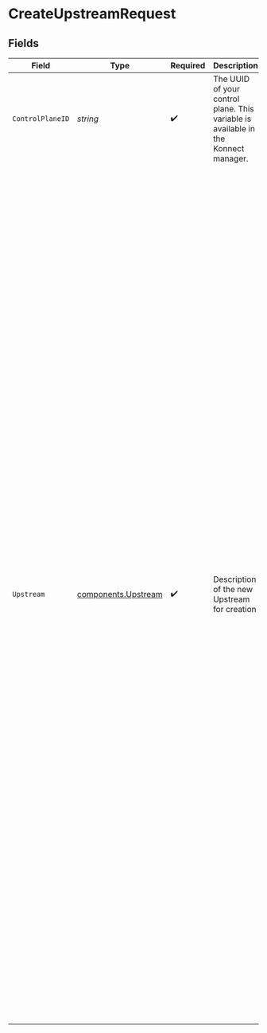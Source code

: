 # CreateUpstreamRequest


## Fields

| Field                                                                                                                                                                                                                                                                                                                                                                                                                                                                                                                                                                                                                                                                                                                                                                                                                                                                                    | Type                                                                                                                                                                                                                                                                                                                                                                                                                                                                                                                                                                                                                                                                                                                                                                                                                                                                                     | Required                                                                                                                                                                                                                                                                                                                                                                                                                                                                                                                                                                                                                                                                                                                                                                                                                                                                                 | Description                                                                                                                                                                                                                                                                                                                                                                                                                                                                                                                                                                                                                                                                                                                                                                                                                                                                              | Example                                                                                                                                                                                                                                                                                                                                                                                                                                                                                                                                                                                                                                                                                                                                                                                                                                                                                  |
| ---------------------------------------------------------------------------------------------------------------------------------------------------------------------------------------------------------------------------------------------------------------------------------------------------------------------------------------------------------------------------------------------------------------------------------------------------------------------------------------------------------------------------------------------------------------------------------------------------------------------------------------------------------------------------------------------------------------------------------------------------------------------------------------------------------------------------------------------------------------------------------------- | ---------------------------------------------------------------------------------------------------------------------------------------------------------------------------------------------------------------------------------------------------------------------------------------------------------------------------------------------------------------------------------------------------------------------------------------------------------------------------------------------------------------------------------------------------------------------------------------------------------------------------------------------------------------------------------------------------------------------------------------------------------------------------------------------------------------------------------------------------------------------------------------- | ---------------------------------------------------------------------------------------------------------------------------------------------------------------------------------------------------------------------------------------------------------------------------------------------------------------------------------------------------------------------------------------------------------------------------------------------------------------------------------------------------------------------------------------------------------------------------------------------------------------------------------------------------------------------------------------------------------------------------------------------------------------------------------------------------------------------------------------------------------------------------------------- | ---------------------------------------------------------------------------------------------------------------------------------------------------------------------------------------------------------------------------------------------------------------------------------------------------------------------------------------------------------------------------------------------------------------------------------------------------------------------------------------------------------------------------------------------------------------------------------------------------------------------------------------------------------------------------------------------------------------------------------------------------------------------------------------------------------------------------------------------------------------------------------------- | ---------------------------------------------------------------------------------------------------------------------------------------------------------------------------------------------------------------------------------------------------------------------------------------------------------------------------------------------------------------------------------------------------------------------------------------------------------------------------------------------------------------------------------------------------------------------------------------------------------------------------------------------------------------------------------------------------------------------------------------------------------------------------------------------------------------------------------------------------------------------------------------- |
| `ControlPlaneID`                                                                                                                                                                                                                                                                                                                                                                                                                                                                                                                                                                                                                                                                                                                                                                                                                                                                         | *string*                                                                                                                                                                                                                                                                                                                                                                                                                                                                                                                                                                                                                                                                                                                                                                                                                                                                                 | :heavy_check_mark:                                                                                                                                                                                                                                                                                                                                                                                                                                                                                                                                                                                                                                                                                                                                                                                                                                                                       | The UUID of your control plane. This variable is available in the Konnect manager.                                                                                                                                                                                                                                                                                                                                                                                                                                                                                                                                                                                                                                                                                                                                                                                                       | 9524ec7d-36d9-465d-a8c5-83a3c9390458                                                                                                                                                                                                                                                                                                                                                                                                                                                                                                                                                                                                                                                                                                                                                                                                                                                     |
| `Upstream`                                                                                                                                                                                                                                                                                                                                                                                                                                                                                                                                                                                                                                                                                                                                                                                                                                                                               | [components.Upstream](../../models/components/upstream.md)                                                                                                                                                                                                                                                                                                                                                                                                                                                                                                                                                                                                                                                                                                                                                                                                                               | :heavy_check_mark:                                                                                                                                                                                                                                                                                                                                                                                                                                                                                                                                                                                                                                                                                                                                                                                                                                                                       | Description of the new Upstream for creation                                                                                                                                                                                                                                                                                                                                                                                                                                                                                                                                                                                                                                                                                                                                                                                                                                             | {<br/>"algorithm": "round-robin",<br/>"hash_fallback": "none",<br/>"hash_on": "none",<br/>"hash_on_cookie_path": "/",<br/>"healthchecks": {<br/>"active": {<br/>"concurrency": 10,<br/>"healthy": {<br/>"http_statuses": [<br/>200,<br/>302<br/>],<br/>"interval": 0,<br/>"successes": 0<br/>},<br/>"http_path": "/",<br/>"https_verify_certificate": true,<br/>"timeout": 1,<br/>"type": "http",<br/>"unhealthy": {<br/>"http_failures": 0,<br/>"http_statuses": [<br/>429,<br/>404,<br/>500,<br/>501,<br/>502,<br/>503,<br/>504,<br/>505<br/>],<br/>"interval": 0,<br/>"tcp_failures": 0,<br/>"timeouts": 0<br/>}<br/>},<br/>"passive": {<br/>"healthy": {<br/>"http_statuses": [<br/>200,<br/>201,<br/>202,<br/>203,<br/>204,<br/>205,<br/>206,<br/>207,<br/>208,<br/>226,<br/>300,<br/>301,<br/>302,<br/>303,<br/>304,<br/>305,<br/>306,<br/>307,<br/>308<br/>],<br/>"successes": 0<br/>},<br/>"type": "http",<br/>"unhealthy": {<br/>"http_failures": 0,<br/>"http_statuses": [<br/>429,<br/>500,<br/>503<br/>],<br/>"tcp_failures": 0,<br/>"timeouts": 0<br/>}<br/>},<br/>"threshold": 0<br/>},<br/>"id": "6eed5e9c-5398-4026-9a4c-d48f18a2431e",<br/>"name": "api.example.internal",<br/>"slots": 10000<br/>} |